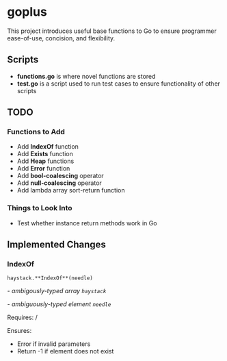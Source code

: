# goplus
 This project introduces useful base functions to Go to ensure programmer ease-of-use, concision, and flexibility.

 <h2>Scripts</h2>

 * **functions.go** is where novel functions are stored
 * **test.go** is a script used to run test cases to ensure functionality of other scripts

<h2>TODO</h2>

<h3>Functions to Add</h3>

* Add **IndexOf** function
* Add **Exists** function
* Add **Heap** functions
* Add **Error** function
* Add **bool-coalescing** operator
* Add **null-coalescing** operator
* Add lambda array sort-return function

<h3>Things to Look Into</h3>

* Test whether instance return methods work in Go

<h2>Implemented Changes</h2>

<h3>IndexOf</h3>

`haystack.**IndexOf**(needle)`

*- ambigously-typed array `haystack`*

*- ambiguously-typed element `needle`*

Requires: /

Ensures:

* Error if invalid parameters
* Return -1 if element does not exist
